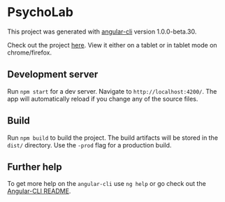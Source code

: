 # PsychoLab

This project was generated with [angular-cli](https://github.com/angular/angular-cli) version 1.0.0-beta.30.

Check out the project [here](http://psycho.flexicondev.com/). View it either on a tablet or in tablet mode on chrome/firefox.

## Development server
Run `npm start` for a dev server. Navigate to `http://localhost:4200/`. The app will automatically reload if you change any of the source files.

## Build

Run `npm build` to build the project. The build artifacts will be stored in the `dist/` directory. Use the `-prod` flag for a production build.

## Further help

To get more help on the `angular-cli` use `ng help` or go check out the [Angular-CLI README](https://github.com/angular/angular-cli/blob/master/README.md).
